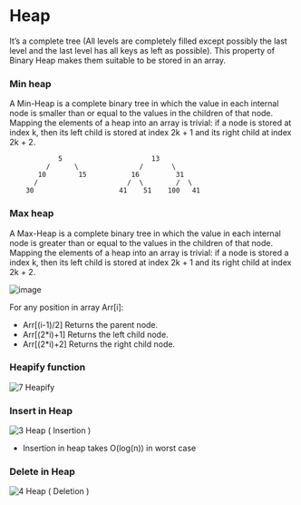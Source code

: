 # Heap

It’s a complete tree (All levels are completely filled except possibly the last level and the last level has all keys as left as possible). This property of Binary Heap makes them suitable to be stored in an array.

### Min heap

A Min-Heap is a complete binary tree in which the value in each internal node is smaller than or equal to the values in the children of that node. 
Mapping the elements of a heap into an array is trivial: if a node is stored at index k, then its left child is stored at index 2k + 1 and its right child at index 2k + 2.

```
            5                      13
         /      \               /       \  
       10        15           16         31 
      /                      /  \        /  \
    30                     41    51    100   41
```

### Max heap
A Max-Heap is a complete binary tree in which the value in each internal node is greater than or equal to the values in the children of that node.
Mapping the elements of a heap into an array is trivial: if a node is stored a index k, then its left child is stored at index 2k + 1 and its right child at index 2k + 2.

![image](https://user-images.githubusercontent.com/63506466/150747552-035dc07c-bfe0-46dc-b1f0-5cb924de7d92.png)

For any position in array Arr[i]:
* Arr[(i-1)/2] Returns the parent node.
* Arr[(2*i)+1] Returns the left child node.
* Arr[(2*i)+2] Returns the right child node.

### Heapify function
![7  Heapify](https://user-images.githubusercontent.com/63506466/150750576-ab58e418-35d5-4f2e-8f60-428058d31d7f.jpg)


### Insert in Heap
![3  Heap ( Insertion )](https://user-images.githubusercontent.com/63506466/150747665-3fdca91a-dca4-48bb-afd7-7cb9cfd9848d.jpg)

* Insertion in heap takes O(log(n)) in worst case

### Delete in Heap
![4  Heap ( Deletion )](https://user-images.githubusercontent.com/63506466/150749758-3c98ec70-c2b9-44f5-9f1e-a09e0e68a9d9.jpg)
